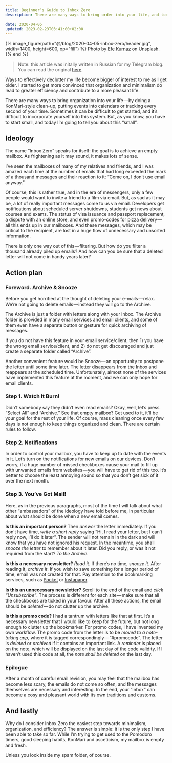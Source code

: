 ```yaml
---
title: Beginner’s Guide to Inbox Zero
description: There are many ways to bring order into your life, and today I will tell you about one of them, that will end the mess in your mailbox.

date: 2020-04-05
updated: 2023-02-23T03:41:00+02:00
---
```


{% image_figure(path="@/blog/2020-04-05-inbox-zero/header.jpg", width=1400, height=600, op="fill") %}
Photo by [Efe Kurnaz](https://unsplash.com/es/@efekurnaz) on [Unsplash](https://unsplash.com/photos/hvQMx4RnzYE).
{% end %}

> Note: this article was initally written in Russian for my Telegram blog. You can read the original [here](https://telegra.ph/Inbox-Zero-03-27).

Ways to effectively declutter my life become bigger of interest to me as I get older. I started to get more convinced that organization and minimalism do lead to greater efficiency and contribute to a more pleasant life.

There are many ways to bring organization into your life — by doing a KonMari-style clean-up, putting events into calendars or tracking every second of your time. Sometimes it can be difficult to get started, and it’s difficult to incorporate yourself into this system. But, as you know, you have to start small, and today I’m going to tell you about this “small”.

## Ideology

The name “Inbox Zero” speaks for itself: the goal is to achieve an empty mailbox. As frightening as it may sound, it makes lots of sense.

I’ve seen the mailboxes of many of my relatives and friends, and I was amazed each time at the number of emails that had long exceeded the mark of a thousand messages and their reaction to it: “Come on, I don’t use email anyway.”

Of course, this is rather true, and in the era of messengers, only a few people would want to invite a friend to a film via email. But, as sad as it may be, a lot of really important messages come to us via email. Developers get notifications about scheduled server shutdowns, students get news about courses and exams. The status of visa issuance and passport replacement, a dispute with an online store, and even promo-codes for pizza delivery — all this ends up in our mailboxes. And these messages, which may be critical to the recipient, are lost in a huge flow of unnecessary and unsorted information.

There is only one way out of this — filtering. But how do you filter a thousand already piled up emails? And how can you be sure that a deleted letter will not come in handy years later?

## Action plan

### Foreword. Archive & Snooze

Before you get horrified at the thought of deleting your e-mails — relax. We’re not going to delete emails — instead they will go to the Archive.

The Archive is just a folder with letters along with your Inbox. The Archive folder is provided in many email services and email clients, and some of them even have a separate button or gesture for quick archiving of messages.

If you do not have this feature in your email service/client, then 1) you have the wrong email service/client, and 2) do not get discouraged and just create a separate folder called “Archive”.

Another convenient feature would be Snooze — an opportunity to postpone the letter until some time later. The letter disappears from the Inbox and reappears at the scheduled time. Unfortunately, almost none of the services have implemented this feature at the moment, and we can only hope for email clients.

### Step 1. Watch It Burn!

Didn’t somebody say they didn’t even read emails? Okay, well, let’s press “Select All” and “Archive.” See that empty mailbox? Get used to it, it’ll be your goal for the rest of your life. Of course, mass cleaning once every few days is not enough to keep things organized and clean. There are certain rules to follow.

### Step 2. Notifications

In order to control your mailbox, you have to keep up to date with the events in it. Let’s turn on the notifications for new emails on our devices. Don’t worry, if a huge number of missed checkboxes cause your mail to fill up with unwanted emails from websites — you will have to get rid of this too. It’s better to choose the least annoying sound so that you don’t get sick of it over the next month.

### Step 3. You’ve Got Mail!

Here, as in the previous paragraphs, most of the time I will talk about what other “ambassadors” of the ideology have told before me, in particular about what should be done when a new email comes.

**Is this an important person?** Then _answer_ the letter immediately. If you don’t have time, _write a short reply_ saying “Hi, I read your letter, but I can’t reply now, I’ll do it later”. The sender will not remain in the dark and will know that you have not ignored his request. In the meantime, you shall _snooze the letter_ to remember about it later. Did you reply, or was it not required from the start? _To the Archive_.

**Is this a necessary newsletter?** _Read it_. If there’s no time, _snooze it_. After reading it, _archive it_. If you wish to save something for a longer period of time, email was not created for that. Pay attention to the bookmarking services, such as [Pocket](https://getpocket.com) or [Instapaper](https://instapaper.com).

**Is this an unnecessary newsletter?** Scroll to the end of the email and _click “Unsubscribe”_. The process is different for each site — make sure that all the checkboxes are ticked in your favour. After all these actions, the email should be _deleted_ — do not clutter up the archive.

**Is this a promo code?** I had a tantrum with letters like that at first. It’s a necessary newsletter that I would like to keep for the future, but not long enough to clutter up the bookmarker. For promo codes, I have invented my own workflow. The promo code from the letter is to be _moved to a note-taking app_, where it is tagged correspondingly — “#promocode”. The letter is _deleted_ or _archived_ if it contains an important link. A _reminder_ is placed on the note, which will be displayed on the last day of the code validity. If I haven’t used this code at all, the _note shall be deleted_ on the last day.

### Epilogue

After a month of careful email revision, you may feel that the mailbox has become less scary, the emails do not come so often, and the messages themselves are necessary and interesting. In the end, your “inbox” can become a cosy and pleasant world with its own traditions and customs.

## And lastly
Why do I consider Inbox Zero the easiest step towards minimalism, organization, and efficiency? The answer is simple: it is the only step I have been able to take so far. While I’m trying to get used to the Pomodoro timers, good sleeping habits, KonMari and asceticism, my mailbox is empty and fresh.

Unless you look inside my spam folder, of course.
